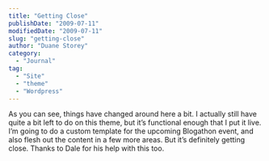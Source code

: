 ```yaml
---
title: "Getting Close"
publishDate: "2009-07-11"
modifiedDate: "2009-07-11"
slug: "getting-close"
author: "Duane Storey"
category:
  - "Journal"
tag:
  - "Site"
  - "theme"
  - "Wordpress"
---
```


As you can see, things have changed around here a bit. I actually still have quite a bit left to do on this theme, but it’s functional enough that I put it live. I’m going to do a custom template for the upcoming Blogathon event, and also flesh out the content in a few more areas. But it’s definitely getting close. Thanks to Dale for his help with this too.
